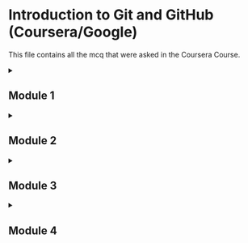 # Introduction to Git and GitHub (Coursera/Google)
This file contains all the mcq that were asked in the Coursera Course.

<details>
	<summary>
		<h2>Module 1</h2>
	</summary>
	
1. Your colleague sent you a patch called fix_names.patch, which fixes a config file called fix_names.conf. What command do you need to run to apply the patch to the config file?

```diff
'diff names.conf fix_names.conf 
'patch fix_names.conf names.conf 
+ patch fix_names.conf < fix_names.patch
'diff names.conf_orig names.conf_fixed > fix_names.conf
```

2. You're helping a friend with a bug in a script called fix_permissions.py, which fixes the permissions of a bunch of files. To work on the file, you make a copy and call it fix_permissions_modified.py. What command do you need to run after solving the bug to send the patch to your friend?

```diff
+ diff fix_permissions.py fix_permissions_modified.py > fix_permissions.patch
 patch fix_permissions.py < fix_permissions_modified.py
 patch fix_permissions.py > fix_permissions.patch
 diff fix_permissions.py fix_permissions.diff
```

3. The _____ command highlights the words that changed in a file instead of working line by line.

```diff
 diff
 diff -u
+ wdiff
 patch
```

4. How can we choose the return value our script returns when it finishes?

```diff
+ Using the exit command from the sys module
Use the patch command
Use the diff command 
Use meld
```

5. In addition to the original files, what else do we need before we can use the patch command?

```diff
+ Diff file
exit command of the sys module
Version control
Full copy of the new files
```

6. How can a VCS (Version Control System) come in handy when updating your software, even if you’re a solo programmer? Check all that apply.

```diff
Git retains local copies of repositories, resulting in fast operations.
+ If something breaks due to a change, you can fix the problem by reverting to a working version before the change.
+ Git relies on a centralized server.
+ Git allows you to review the history of your project.
```

7. Who is the original creator and main developer of the VCS (Version Control System) tool Git?

```diff
Bill Gates
Guido van Rossum
+ Linus Torvalds
James Gosling
```

8. _____ is a feature of a software management system that records changes to a file or set of files over time so that you can recall specific versions later.

```diff
A repository
sys.exit()
+ Version control
IDE
```

9. A _____ is a collection of edits which has been submitted to the version control system for safe keeping.

```diff
IDE
version control system
+ commit
repository
```

10. Within a VCS, project files are organized in centralized locations called _____ where they can be called upon later.

```diff
commits
+ repositories
IDE
yum
```

11. Before changes in new files can be added to the Git directory, what command will tell Git to track our file in the list of changes to be committed?

```diff
git status
+ git add
git commit 
git init
```

12. Which command would we use to review the commit history for our project?

```diff
git clone
git status
git config -l
+ git log
```

13. What command would we use to make Git track our file?

```diff
git clone
git status
+ git add
git log
```

14. Which command would we use to look at our config?

```diff
git clone
git status
+ git config -l
git log
```

15. Which command would we use to view pending changes?

```diff
git clone
+ git status
git config -l
git log
```
</details>










<details>
	<summary>
		<h2>Module 2</h2>
	</summary>
	

1. Which of the following commands is NOT an example of a method for comparing or reviewing the changes made to a file?

```diff
git log -p
git diff --staged
git add -p
+ git mv
```

2. What is the gitignore file?

```diff
A file containing a list of commands that Git will ignore.
A file the user is intended to ignore.
A file listing uncommitted changes.
+ A file containing a list of files or filename patterns for Git to skip for the current repo.
```

3. What kind of file will the command git commit -a not commit?

```diff
Tracked files
+ New files
Old files
Staged files
```

4. What does HEAD represent in Git?

```diff
The subject line of a commit message
The top portion of a commit
+ The currently checked-out snapshot of your project
The first commit of your project
```

5. If we want to show some stats about the changes in a commit, like which files were changed and how many lines were added or removed, what flag should we add to git log?

```diff
+ --stat
 --patch
 -2
 --pretty
```

6. Let's say we've made a mistake in our latest commit to a public branch. Which of the following commands is the best option for fixing our mistake?

```diff
+ git revert
git commit --amend
git reset
git checkout -- <file>
```

7. If we want to rollback a commit on a public branch that wasn't the most recent one using the revert command, what must we do?

```diff
Use the git reset HEAD~2 command instead of revert
Use the revert command repeatedly until we've reached the one we want
+ use the commit ID at the end of the git revert command
Use the git commit --amend command instead
```

8. What does Git use cryptographic hash keys for?

```diff
To secure project backups
To guarantee the consistency of our repository
To encrypt passwords
+ To identify commits
```

9. What does the command git commit --amend do?

```diff
Start a new branch
Create a copy of the previous commit
Delete the previous commit
+ Overwrite the previous commit
```

10. How can we easily view the log message and diff output the last commit if we don't know the commit ID?

```diff
+ git show
git identify
git log
git revert 
```

11. When we merge two branches, one of two algorithms is used. If the branches have diverged, which algorithm is used?

```diff
+ three-way merge
fast-forward merge
merge conflict
orphan-creating merge

```

12. The following code snippet represents the result of a merge conflict. Edit the code to fix the conflict and keep the version represented by the current branch.

```diff
+ print("Keep me!")
```

13. What command would we use to throw away a merge, and start over? 

```diff
git checkout -b <branch>
+ git merge --abort
git log --graph --oneline 
git branch -D <name>
```

14. How do we display a summarized view of the commit history for a repo, showing one line per commit? 

```diff
git log --format=short 
git branch -D <name>
+ git log --graph --oneline 
git checkout -b <branch>
```

15. The following script contains the result of a merge conflict. Edit the code to fix the conflict, so that both versions are included.

```diff
+ def main():
+     print("Start of program>>>>>>>")
+     print("End of program!")
+ main()
```
</details>










<details>
	<summary>
		<h2>Module 3</h2>
	</summary>
	
1. When we want to update our local repository to reflect changes made in the remote repository, which command would we use?

```diff
git clone <URL>
git push
+ git pull
git commit -a -m
```

2. git config --global credential.helper cache allows us to configure the credential helper, which is used for ...what?

```diff
Troubleshooting the login process
Dynamically suggesting commit messages
Allowing configuration of automatic repository pulling
+ Allowing automated login to GitHub
```

3. Name two ways to avoid having to enter our password when retrieving and when pushing changes to the repo. (Check all that apply)

```diff
Implement a post-receive hook
+ Use a credential helper
+ Create an SSH key-pair
Use the git commit -a -m command.
```

4. Before we have a local copy of a commit, we should download one using which command? 

```diff
git commit -a -m
git push
git pull
+ git clone <URL>
```

5. In order to get the contents of a remote branch without automatically merging, which of these commands should we use?

```diff
git pull
+ git remote update
git checkout
git log -p -1
```

6. If we need to find more information about a remote branch, which command will help us?

```diff
git fetch
git checkout
git remote update
+ git remote show origin
```

7. What command will download remote branches from remote repositories without merging the content with your current workspace automatically?

```diff
git checkout
git pull
+ git fetch
git remote update
```

8. What type of merge creates a new merge commit?
```diff
Fast-forward merge
Implicit merge
+ Explicit merge
Squash on merge
```

9. What method of getting remote contents will automatically merge the remote branch with the current local branch?

```diff
git fetch
git checkout
git remote update
+ git pull
```

10. If you’re making changes to a local branch while another user has also made changes to the remote branch, which command will trigger a merge?

```diff
git push
+ git pull
git rebase
git fetch
```

11. Which of the following is a reason to use rebase instead of merging? 

```diff
+ When you want to keep a linear commit history
When you want a set of commits to be clearly grouped together in history
When you are on a public branch
When pushing commits to a remote branch
```

12. Where should we keep the latest stable version of the project?

```diff
The master branch
+ A separate branch from the master branch
The debug branch
A remote branch 
```

13. Which of the following statements represent best practices for collaboration? (check all that apply)

```diff
+ When working on a big change, it makes sense to have a separate feature branch.
You should always rebase changes that have been pushed to remote repos.
+ Always synchronize your branches before starting any work on your own.
+ Avoid having very large changes that modify a lot of different things.
```

14. What command would we use to change the base of the current branch?

```diff
git checkout <branchname>
git pull
+ git rebase <branchname>
git fetch
```
</details>










<details>
	<summary>
		<h2>Module 4</h2>
	</summary>
	
1. What is the difference between using squash and fixup when rebasing?

```diff
Squash deletes previous commits.
+ Squash combines the commit messages into one. Fixup discards the new commit message.
Squash only works on Apple operating systems.
Fixup combines the commit messages into one. Squash discards the commit message.
```

2. What is a pull request?

```diff
The owner of the target repository requesting you to add your changes.
+ A request sent to the owner and collaborators of the target repository to pull your recent changes.
A request to delete previous changes.
A request for a specific feature in the next version.
```

3. Under what circumstances is a new fork created?

```diff
+ When you want to experiment with changes without affecting the main repository.
When you clone a remote repository to your local machine.
During a merge conflict.
When there are too many branches.
```

4. What combination of command and flags will force Git to push the current snapshot to the repo as it is, possibly resulting in permanent data loss?

```diff
+ git push -f
	> git push with the -f flag forcibly replaces the old commits with the new one and forces Git to push the current snapshot to the repo as it is. This can be dangerous as it can lead to remote changes being permanently lost and is not recommended unless you're pushing fixes to your own fork (nobody else is using it) such as in the case after doing interactive rebasing to squash multiple commits into one as demonstrated.
git log --graph --oneline --all
git status 
git rebase -i
```

5. When using interactive rebase, which option is the default, and takes the commits and rebases them against the branch we selected?

```diff
squash
edit
reword
+ pick
```
6. When should we respond to comments from collaborators and reviewers?

```diff
When their comments address software-breaking bugs
No need, just resolve the concerns and be done with it
+ Always
Only when a code correction is necessary
```

7. What is a nit?

```diff
+ A trivial comment or suggestion
A couple lines of code
A repository that is no longer maintained
An orphaned branch
```

8. Select common code issues that might be addressed in a code review. (Check all that apply)

```diff
+ Using unclear names
Following PEP8 guidelines
+ Forgetting to handle a specific condition
+ Forgetting to add tests
```

9. If we've pushed a new version since we've made a recent change, what might our comment be flagged as?

```diff
Accepted
Resolved
+ Outdated
Merged
```

10. What are the goals of code review? (Check all that apply)

```diff
+ Make sure that the contents are easy to understand
+ Ensure consistent style
Build perfect code
+ Ensure we don't forget any important cases
```


11. How do we reference issues in our commits with automatic links?

```diff
+ By using one of the keywords followed by a hashtag and the issue number.
By using an asterisk (*) after the issue number.
By typing the issue number inside braces ({}).
By using a special keyword.
```

12. What is an artifact in terms of continuous integration/continuous delivery (CI/CD) pipelines?

```diff
An old and obsolete piece of code or library.
+ Any file generated as part of the CI/CD pipeline.
An unintended minor glitch in a computer program
An automated series of tests that run each time there is a new commit or pull request.
```

13. Which of the following statements are good advice for project maintainers? (Check all that apply)

```diff
Coordinate solely via email
+ Reply promptly to pull-requests
+ Understand any changes you accept
+ Use an issue tracker 
```

14. Which statement best represents what a Continuous Integration system will do?

```diff
+ Run tests automatically
Update with incremental rollouts
Assign issues and track who's doing what
Specify the steps that need to run to get the result you want
```

15. Which statement best represents what a Continuous Delivery (CD) system will do?

```diff
Run tests automatically
+ Update with incremental rollouts
Assign issues and track who's doing what
Specify the steps that need to run to get the result you want
```
</details>

